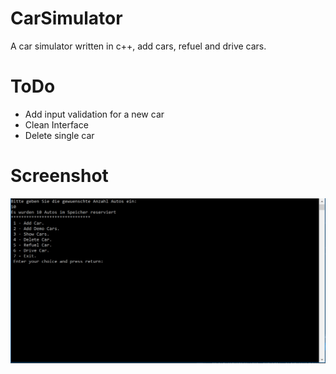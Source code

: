 # CarSimulator
A car simulator written in c++, add cars, refuel and drive cars.


# ToDo
- Add input validation for a new car
- Clean Interface
- Delete single car

# Screenshot
![Screenshot](screenshot.png)
